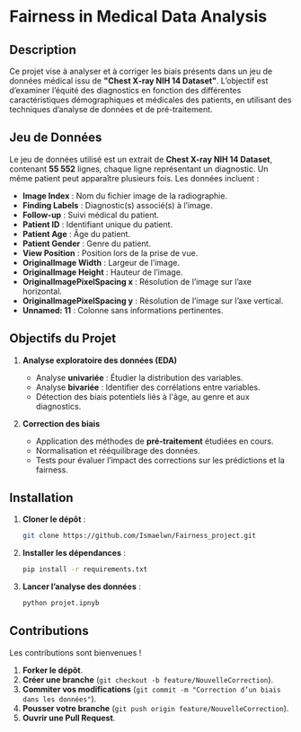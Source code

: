 # Fairness in Medical Data Analysis

## Description

Ce projet vise à analyser et à corriger les biais présents dans un jeu de données médical issu de **"Chest X-ray NIH 14 Dataset"**. L’objectif est d’examiner l’équité des diagnostics en fonction des différentes caractéristiques démographiques et médicales des patients, en utilisant des techniques d’analyse de données et de pré-traitement.

## Jeu de Données

Le jeu de données utilisé est un extrait de **Chest X-ray NIH 14 Dataset**, contenant **55 552** lignes, chaque ligne représentant un diagnostic. Un même patient peut apparaître plusieurs fois. Les données incluent :

- **Image Index** : Nom du fichier image de la radiographie.
- **Finding Labels** : Diagnostic(s) associé(s) à l’image.
- **Follow-up** : Suivi médical du patient.
- **Patient ID** : Identifiant unique du patient.
- **Patient Age** : Âge du patient.
- **Patient Gender** : Genre du patient.
- **View Position** : Position lors de la prise de vue.
- **OriginalImage Width** : Largeur de l’image.
- **OriginalImage Height** : Hauteur de l’image.
- **OriginalImagePixelSpacing x** : Résolution de l’image sur l’axe horizontal.
- **OriginalImagePixelSpacing y** : Résolution de l’image sur l’axe vertical.
- **Unnamed: 11** : Colonne sans informations pertinentes.

## Objectifs du Projet

1. **Analyse exploratoire des données (EDA)**
   - Analyse **univariée** : Étudier la distribution des variables.
   - Analyse **bivariée** : Identifier des corrélations entre variables.
   - Détection des biais potentiels liés à l'âge, au genre et aux diagnostics.

2. **Correction des biais**
   - Application des méthodes de **pré-traitement** étudiées en cours.
   - Normalisation et rééquilibrage des données.
   - Tests pour évaluer l’impact des corrections sur les prédictions et la fairness.

## Installation

1. **Cloner le dépôt** :
   ```bash
   git clone https://github.com/Ismaelwn/Fairness_project.git
   ```
2. **Installer les dépendances** :
   ```bash
   pip install -r requirements.txt
   ```
3. **Lancer l’analyse des données** :
   ```bash
   python projet.ipnyb
   ```



## Contributions

Les contributions sont bienvenues !

1. **Forker le dépôt**.
2. **Créer une branche** (`git checkout -b feature/NouvelleCorrection`).
3. **Commiter vos modifications** (`git commit -m "Correction d’un biais dans les données"`).
4. **Pousser votre branche** (`git push origin feature/NouvelleCorrection`).
5. **Ouvrir une Pull Request**.



